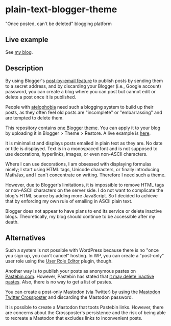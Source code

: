 # plain-text-blogger-theme

"Once posted, can't be deleted" blogging platform

## Live example

See [my blog](https://ykonno.blogspot.com/?m=0).

## Description

By using Blogger's [post-by-email feature](https://support.google.com/blogger/answer/154172) to publish posts by sending them to a secret address, and by discarding your Blogger (i.e., Google account) password, you can create a blog where you can post but cannot edit or delete a post once it is published.

People with [atelophobia](https://en.wikipedia.org/wiki/Atelophobia) need such a blogging system to build up their posts, as they often feel old posts are "incomplete" or "embarrassing" and are tempted to delete them.

This repository contains [one Blogger theme](theme.xml).  You can apply it to
your blog by uploading it in Blogger > Theme > Restore.  A live example is [here](https://ykonno.blogspot.com/).

It is minimalist and displays posts emailed in plain text as they are.  No date
or title is displayed.  Text is in a monospaced font and is not supposed to use
decorations, hyperlinks, images, or even non-ASCII characters.

Where I can use decorations, I am obsessed with displaying formulas nicely; I
start using HTML tags, Unicode characters, or finally introducing MathJax, and I
can't concentrate on writing.  Therefore I need such a theme.

However, due to Blogger's limitations, it is impossible to remove HTML tags or
non-ASCII characters on the server side.  I do not want to complicate the blog's
HTML source by adding more JavaScript.  So I decided to achieve that by
enforcing my own rule of emailing in ASCII plain text.

Blogger does not appear to have plans to end its service or delete inactive
blogs.  Theoretically, my blog should continue to be accessible after my death.

## Alternatives

Such a system is not possible with WordPress because there is no "once you sign
up, you can't cancel" hosting.  In WP, you can create a "post-only" user role
using the [User Role Editor](https://wordpress.org/plugins/user-role-editor/)
plugin, though.

Another way is to publish your posts as anonymous pastes on
[Pastebin.com](https://pastebin.com/).  However, Pastebin has stated that [it
may delete inactive pastes](https://pastebin.com/faq#18).  Also, there is no way
to get a list of pastes.

You can create a post-only Mastodon (via Twitter) by using the [Mastodon Twitter
Crossposter](https://crossposter.masto.donte.com.br/) and discarding the
Mastodon password.

It is possible to create a Mastodon that toots Pastebin links.  However, there
are concerns about the Crossposter's persistence and the risk of being able to
recreate a Mastodon that excludes links to inconvenient posts.
